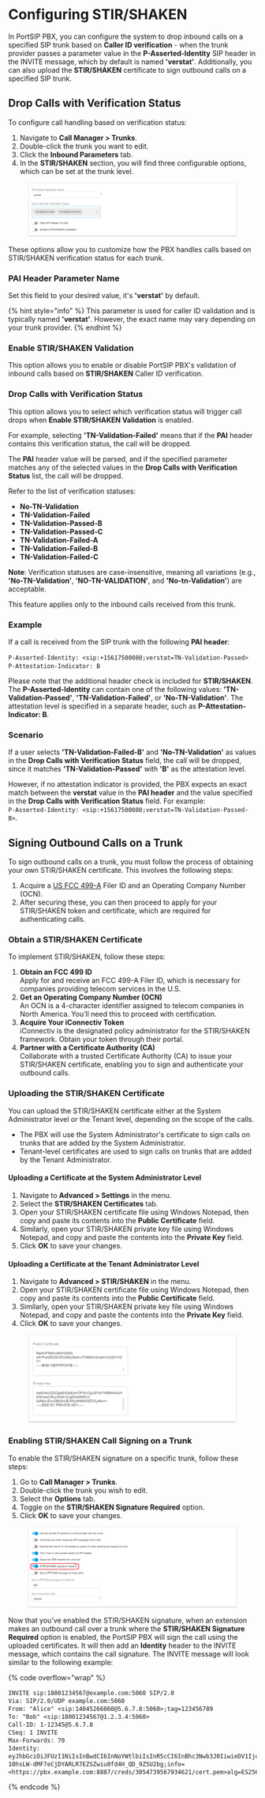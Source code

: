 # Configuring STIR/SHAKEN

In PortSIP PBX, you can configure the system to drop inbound calls on a specified SIP trunk based on **Caller ID verification** - when the trunk provider passes a parameter value in the **P-Asserted-Identity** SIP header in the INVITE message, which by default is named **'verstat'**. Additionally, you can also upload the **STIR/SHAKEN** certificate to sign outbound calls on a specified SIP trunk.

## Drop Calls with Verification Status

To configure call handling based on verification status:

1. Navigate to **Call Manager > Trunks**.
2. Double-click the trunk you want to edit.
3. Click the **Inbound Parameters** tab.
4. In the **STIR/SHAKEN** section, you will find three configurable options, which can be set at the trunk level.

<figure><img src="../../../.gitbook/assets/stire-shaken-1.png" alt=""><figcaption></figcaption></figure>

These options allow you to customize how the PBX handles calls based on STIR/SHAKEN verification status for each trunk.

### **PAI Header Parameter Name**

Set this field to your desired value, it's **'verstat'** by default.

{% hint style="info" %}
This parameter is used for caller ID validation and is typically named **'verstat'**. However, the exact name may vary depending on your trunk provider.
{% endhint %}

### Enable STIR/SHAKEN Validation

This option allows you to enable or disable PortSIP PBX's validation of inbound calls based on **STIR/SHAKEN** Caller ID verification.

### Drop Calls with Verification Status

This option allows you to select which verification status will trigger call drops when **Enable STIR/SHAKEN Validation** is enabled.

For example, selecting **'TN-Validation-Failed'** means that if the **PAI** header contains this verification status, the call will be dropped.

The **PAI** header value will be parsed, and if the specified parameter matches any of the selected values in the **Drop Calls with Verification Status** list, the call will be dropped.

Refer to the list of verification statuses:

* **No-TN-Validation**
* **TN-Validation-Failed**
* **TN-Validation-Passed-B**
* **TN-Validation-Passed-C**
* **TN-Validation-Failed-A**
* **TN-Validation-Failed-B**
* **TN-Validation-Failed-C**

**Note**: Verification statuses are case-insensitive, meaning all variations (e.g., **'No-TN-Validation'**, **'NO-TN-VALIDATION'**, and **'No-tn-Validation'**) are acceptable.

This feature applies only to the inbound calls received from this trunk.

### **Example**

If a call is received from the SIP trunk with the following **PAI header**:

`P-Asserted-Identity: <sip:+15617500080;verstat=TN-Validation-Passed>`\
`P-Attestation-Indicator: B`

Please note that the additional header check is included for **STIR/SHAKEN**. The **P-Asserted-Identity** can contain one of the following values: **'TN-Validation-Passed'**, **'TN-Validation-Failed'**, or **'No-TN-Validation'**. The attestation level is specified in a separate header, such as **P-Attestation-Indicator: B**.

### **Scenario**

If a user selects **'TN-Validation-Failed-B'** and **'No-TN-Validation'** as values in the **Drop Calls with Verification Status** field, the call will be dropped, since it matches **'TN-Validation-Passed'** with **'B'** as the attestation level.

However, if no attestation indicator is provided, the PBX expects an exact match between the **verstat** value in the **PAI header** and the value specified in the **Drop Calls with Verification Status** field. For example:\
`P-Asserted-Identity: <sip:+15617500080;verstat=TN-Validation-Passed-B>`.

## Signing Outbound Calls on a Trunk

To sign outbound calls on a trunk, you must follow the process of obtaining your own STIR/SHAKEN certificate. This involves the following steps:

1. Acquire a [US FCC 499-A](https://apps.fcc.gov/cores/userLogin.do) Filer ID and an Operating Company Number (OCN).
2. After securing these, you can then proceed to apply for your STIR/SHAKEN token and certificate, which are required for authenticating calls.

### Obtain a STIR/SHAKEN Certificate

To implement STIR/SHAKEN, follow these steps:

1. **Obtain an FCC 499 ID**\
   Apply for and receive an FCC 499-A Filer ID, which is necessary for companies providing telecom services in the U.S.
2. **Get an Operating Company Number (OCN)**\
   An OCN is a 4-character identifier assigned to telecom companies in North America. You’ll need this to proceed with certification.
3. **Acquire Your iConnectiv Token**\
   iConnectiv is the designated policy administrator for the STIR/SHAKEN framework. Obtain your token through their portal.
4. **Partner with a Certificate Authority (CA)**\
   Collaborate with a trusted Certificate Authority (CA) to issue your STIR/SHAKEN certificate, enabling you to sign and authenticate your outbound calls.

### Uploading the STIR/SHAKEN Certificate

You can upload the STIR/SHAKEN certificate either at the System Administrator level or the Tenant level, depending on the scope of the calls.

* The PBX will use the System Administrator's certificate to sign calls on trunks that are added by the System Administrator.
* Tenant-level certificates are used to sign calls on trunks that are added by the Tenant Administrator.

#### Uploading a Certificate at the System Administrator Level

1. Navigate to **Advanced > Settings** in the menu.
2. Select the **STIR/SHAKEN Certificates** tab.
3. Open your STIR/SHAKEN certificate file using Windows Notepad, then copy and paste its contents into the **Public Certificate** field.
4. Similarly, open your STIR/SHAKEN private key file using Windows Notepad, and copy and paste the contents into the **Private Key** field.
5. Click **OK** to save your changes.

#### Uploading a Certificate at the Tenant Administrator Level

1. Navigate to **Advanced > STIR/SHAKEN** in the menu.
2. Open your STIR/SHAKEN certificate file using Windows Notepad, then copy and paste its contents into the **Public Certificate** field.
3. Similarly, open your STIR/SHAKEN private key file using Windows Notepad, and copy and paste the contents into the **Private Key** field.
4. Click **OK** to save your changes.

<figure><img src="../../../.gitbook/assets/stir-shaken-3.png" alt=""><figcaption></figcaption></figure>

### Enabling STIR/SHAKEN Call Signing on a Trunk

To enable the STIR/SHAKEN signature on a specific trunk, follow these steps:

1. Go to **Call Manager > Trunks**.
2. Double-click the trunk you wish to edit.
3. Select the **Options** tab.
4. Toggle on the **STIR/SHAKEN Signature Required** option.
5. Click **OK** to save your changes.

<figure><img src="../../../.gitbook/assets/stire-shaken-2.png" alt=""><figcaption></figcaption></figure>

Now that you’ve enabled the STIR/SHAKEN signature, when an extension makes an outbound call over a trunk where the **STIR/SHAKEN Signature Required** option is enabled, the PortSIP PBX will sign the call using the uploaded certificates. It will then add an **Identity** header to the INVITE message, which contains the call signature. The INVITE message will look similar to the following example:

{% code overflow="wrap" %}
```
INVITE sip:18001234567@example.com:5060 SIP/2.0
Via: SIP/2.0/UDP example.com:5060
From: "Alice" <sip:14045266060@5.6.7.8:5060>;tag=123456789
To: "Bob" <sip:18001234567@1.2.3.4:5060>
Call-ID: 1-12345@5.6.7.8
CSeq: 1 INVITE
Max-Forwards: 70
Identity: eyJhbGciOiJFUzI1NiIsInBwdCI6InNoYWtlbiIsInR5cCI6InBhc3Nwb3J0IiwieDV1IjoiaHR0cHM6Ly9jZXJ0aWZpY2F0ZXMuZXhhbXBsZS5jb20vMTIzNDU2Nzg5LnBlbSJ9.eyJhdHRlc3QiOiJBIiwiZGVzdCI6eyJ0biI6WyIxODAwMTIzNDU2NyJdfSwiaWF0IjoxNTQ4ODU5OTgyLCJvcmlnIjp7InRuIjoiMTQwNDUyNjYwNjAifSwib3JpZ2lkIjoiM2E0N2NhMjMtZDdhYi00NDZiLTgyMWQtMzNkNWRlZWRiZWQ0In0.S_vqkgCk88ee9rtk89P6a6ru0ncDfSrdb1GyK_mJj-10hsLW-dMF7eCjDYARLR7EZSZwiu0fd4H_QD_9Z5U2bg;info=<https://pbx.example.com:8887/creds/3054739567934621/cert.pem>alg=ES256;ppt=shaken
```
{% endcode %}



